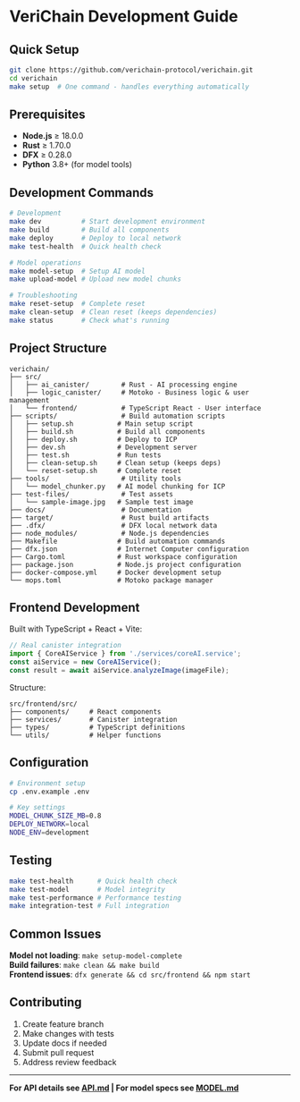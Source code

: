 # VeriChain Development Guide

## Quick Setup

```bash
git clone https://github.com/verichain-protocol/verichain.git
cd verichain
make setup  # One command - handles everything automatically
```

## Prerequisites

- **Node.js** ≥ 18.0.0
- **Rust** ≥ 1.70.0 
- **DFX** ≥ 0.28.0
- **Python** 3.8+ (for model tools)

## Development Commands

```bash
# Development
make dev          # Start development environment
make build        # Build all components
make deploy       # Deploy to local network
make test-health  # Quick health check

# Model operations
make model-setup  # Setup AI model
make upload-model # Upload new model chunks

# Troubleshooting
make reset-setup  # Complete reset
make clean-setup  # Clean reset (keeps dependencies)
make status       # Check what's running
```

## Project Structure

```
verichain/
├── src/
│   ├── ai_canister/        # Rust - AI processing engine
│   ├── logic_canister/     # Motoko - Business logic & user management
│   └── frontend/           # TypeScript React - User interface
├── scripts/                # Build automation scripts
│   ├── setup.sh           # Main setup script
│   ├── build.sh           # Build all components
│   ├── deploy.sh          # Deploy to ICP
│   ├── dev.sh             # Development server
│   ├── test.sh            # Run tests
│   ├── clean-setup.sh     # Clean setup (keeps deps)
│   └── reset-setup.sh     # Complete reset
├── tools/                  # Utility tools
│   └── model_chunker.py   # AI model chunking for ICP
├── test-files/             # Test assets
│   └── sample-image.jpg   # Sample test image
├── docs/                   # Documentation
├── target/                 # Rust build artifacts
├── .dfx/                   # DFX local network data
├── node_modules/           # Node.js dependencies
├── Makefile               # Build automation commands
├── dfx.json               # Internet Computer configuration
├── Cargo.toml             # Rust workspace configuration
├── package.json           # Node.js project configuration
├── docker-compose.yml     # Docker development setup
└── mops.toml              # Motoko package manager
```

## Frontend Development

Built with TypeScript + React + Vite:

```typescript
// Real canister integration
import { CoreAIService } from './services/coreAI.service';
const aiService = new CoreAIService();
const result = await aiService.analyzeImage(imageFile);
```

Structure:
```
src/frontend/src/
├── components/     # React components
├── services/       # Canister integration
├── types/          # TypeScript definitions
└── utils/          # Helper functions
```

## Configuration

```bash
# Environment setup
cp .env.example .env

# Key settings
MODEL_CHUNK_SIZE_MB=0.8
DEPLOY_NETWORK=local
NODE_ENV=development
```

## Testing

```bash
make test-health      # Quick health check
make test-model       # Model integrity
make test-performance # Performance testing
make integration-test # Full integration
```

## Common Issues

**Model not loading**: `make setup-model-complete`  
**Build failures**: `make clean && make build`  
**Frontend issues**: `dfx generate && cd src/frontend && npm start`

## Contributing

1. Create feature branch
2. Make changes with tests
3. Update docs if needed
4. Submit pull request
5. Address review feedback

---

**For API details see [API.md](API.md) | For model specs see [MODEL.md](MODEL.md)**
